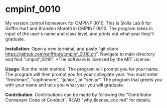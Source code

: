 # cmpinf_0010
My version control homework for CMPINF 0010.
This is Skills Lab 6 for Griffin Hurt and Brandon Moretti in CMPINF 0010.
The program takes in input of the user's name and class level, and prints out what year they'll graduate.

**Installation**:
Open a new terminal, and paste "git clone https://github.com/griffhurt/cmpinf_0010.git".
Navigate to main directory and find "cmpinf_0010". *The software is licensed by the MIT License.

**Usage**:
Run the main method. The program will prompt you for your name. 
The program will then prompt you for your collegiate year. You must enter "freshman", "sophomore", "junior", or "senior".
The program that greets you with your name and tells you what year you will graduate.

**Contribution**:
Contributions can be made by following the "Contributor Convenant Code of Conduct". READ "why_license_coc.md" for details.
